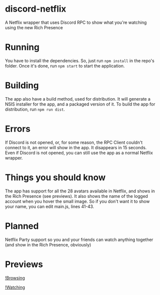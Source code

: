 # discord-netflix
A Netflix wrapper that uses Discord RPC to show what you're watching using the new Rich Presence

# Running
You have to install the dependencies. So, just run `npm install` in the repo's folder.
Once it's done, run `npm start` to start the application.

# Building
The app also have a build method, used for distribution. It will generate a NSIS installer for the app, and a packaged version of it.
To build the app for distribution, run `npm run dist`.

# Errors
If Discord is not opened, or, for some reason, the RPC Client couldn't connect to it, an error will show in the app. It disappears in 15 seconds.
Even if Discord is not opened, you can still use the app as a normal Netflix wrapper.

# Things you should know
The app has support for all the 28 avatars available in Netflix, and shows in the Rich Presence (see previews). It also shows the name of the logged account when you hover the small image. So if you don't want it to show your name, you can edit main.js, lines 41-43.

# Planned
Netflix Party support so you and your friends can watch anything together (and show in the Rich Presence, obviously)

# Previews
[!Browsing](https://nirewen.s-ul.eu/i7XVpo6t.png)

[!Watching](https://nirewen.s-ul.eu/1p7pev5D.png) 